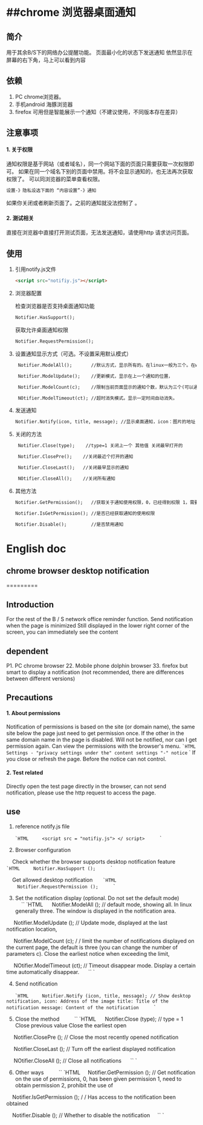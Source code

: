 ##chrome 浏览器桌面通知
=========

##

## 简介

用于其余B/S下的网络办公提醒功能。
页面最小化的状态下发送通知
依然显示在屏幕的右下角，马上可以看到内容

## 依赖

1. PC chrome浏览器。
2. 手机android 海豚浏览器
3. firefox 可用但是智能展示一个通知（不建议使用，不同版本存在差异）


## 注意事项

#### 1. 关于权限
通知权限是基于网站（或者域名），同一个网站下面的页面只需要获取一次权限即可。
如果在同一个域名下别的页面中禁用。将不会显示通知的，也无法再次获取权限了。
可以同浏览器的菜单查看权限。 
```HTML
设置-》隐私设选下面的 “内容设置”-》通知
```
如果你关闭或者刷新页面了。之前的通知就没法控制了 。

#### 2. 测试相关

直接在浏览器中直接打开测试页面，无法发送通知，请使用http 请求访问页面。



## 使用

1. 引用notify.js文件

    ```HTML
    <script src="notifiy.js"></script>
    ```

2. 浏览器配置 

    检查浏览器是否支持桌面通知功能
    ```HTML
    Notifier.HasSupport();
    ```

    获取允许桌面通知权限
    ```HTML
    Notifier.RequestPermission();
    ```


3. 设置通知显示方式（可选。不设置采用默认模式）
    
    ```HTML
     Notifier.ModelAll();       //默认方式，显示所有的。在linux一般为三个。在window显示在通知区域。

     Notifier.ModelUpdate();    //更新模式，显示在上一个通知的位置，

     Notifier.ModelCount(c);    //限制当前页面显示的通知个数，默认为三个(可以通过参数c改变个数)。超出限制时关闭最早的通知，

     NOtifier.ModelTimeout(ct); //超时消失模式。显示一定时间自动消失。
     ```

4. 发送通知

    ```HTML
    Notifier.Notify(icon, title, message); //显示桌面通知，icon：图片的地址  title:通知的标题 message：通知的内容
    ```
5. 关闭的方法
    
    ```HTML
     Notifier.Close(type);    //type=1 关闭上一个 其他值 关闭最早打开的

     Notifier.ClosePre();    //关闭最近个打开的通知

     Notifier.CloseLast();   //关闭最早显示的通知

     NOtifier.CloseAll();    //关闭所有通知
     ```
6. 其他方法
    
    ```HTML
    Notifier.GetPermission();   //获取关于通知使用权限，0，已经得到权限 1，需要获取权限 2，禁止使用

    Notifier.IsGetPermission(); //是否已经获取通知的使用权限

    Notifier.Disable();         //是否禁用通知
    ```


# English doc



## chrome browser desktop notification
=========

##

## Introduction

For the rest of the B / S network office reminder function.
Send notification when the page is minimized
Still displayed in the lower right corner of the screen, you can immediately see the content

## dependent

P1. PC chrome browser
22. Mobile phone dolphin browser
33. firefox but smart to display a notification (not recommended, there are differences between different versions)


## Precautions

#### 1. About permissions
Notification of permissions is based on the site (or domain name), the same site below the page just need to get permission once.
If the other in the same domain name in the page is disabled. Will not be notified, nor can I get permission again.
Can view the permissions with the browser's menu.
`` `HTML
Settings - "privacy settings under the" content settings "-" notice
`` `
If you close or refresh the page. Before the notice can not control.

#### 2. Test related

Directly open the test page directly in the browser, can not send notification, please use the http request to access the page.



## use

1. reference notify.js file

    `` `HTML
    <script src = "notifiy.js"> </ script>
    `` `

2. Browser configuration

    Check whether the browser supports desktop notification feature
    `` `HTML
    Notifier.HasSupport ();
    `` `

    Get allowed desktop notification
    `` `HTML
    Notifier.RequestPermission ();
    `` `


3. Set the notification display (optional. Do not set the default mode)
    
    `` `HTML
     Notifier.ModelAll (); // default mode, showing all. In linux generally three. The window is displayed in the notification area.
     
     Notifier.ModelUpdate (); // Update mode, displayed at the last notification location,
     
     Notifier.ModelCount (c); / / limit the number of notifications displayed on the current page, the default is three (you can change the number of parameters c). Close the earliest notice when exceeding the limit,
     
     NOtifier.ModelTimeout (ct); // Timeout disappear mode. Display a certain time automatically disappear.
     `` `

4. Send notification

    `` `HTML
    Notifier.Notify (icon, title, message); // Show desktop notification, icon: Address of the image title: Title of the notification message: Content of the notification
    `` `
    
5. Close the method
    
    `` `HTML
     Notifier.Close (type); // type = 1 Close previous value Close the earliest open
     
     Notifier.ClosePre (); // Close the most recently opened notification
     
     Notifier.CloseLast (); // Turn off the earliest displayed notification
     
     NOtifier.CloseAll (); // Close all notifications
     `` `
     
6. Other ways
    
    `` `HTML
    Notifier.GetPermission (); // Get notification on the use of permissions, 0, has been given permission 1, need to obtain permission 2, prohibit the use of
    
    Notifier.IsGetPermission (); / / Has access to the notification been obtained
    
    Notifier.Disable (); // Whether to disable the notification
    `` `


